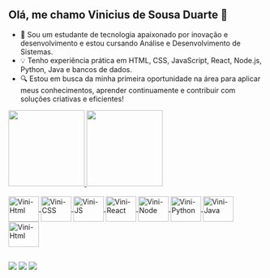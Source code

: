 ## Olá, me chamo Vinicius de Sousa Duarte 👋

- 🚀 Sou um estudante de tecnologia apaixonado por inovação e desenvolvimento e estou cursando Análise e Desenvolvimento de Sistemas.
- 💡 Tenho experiência prática em HTML, CSS, JavaScript, React, Node.js, Python, Java e bancos de dados.
- 🔍 Estou em busca da minha primeira oportunidade na área para aplicar meus conhecimentos, aprender continuamente e contribuir com soluções criativas e eficientes! 

<div>
  <a href="https://github.com/Vinicius-Sousa-Duarte">
  <img height="150em" src="https://github-readme-stats.vercel.app/api?username=vinicius-sousa-duarte&show_icons=true&theme=tokyonight&include_all_commits=true$count_private=true"/>
  <img height="150em" src="https://github-readme-stats.vercel.app/api/top-langs/?username=vinicius-sousa-duarte&layout=compact&langs_count=16&theme=tokyonight" />
</div>

<div style="display:inline_block;"> <br>
  <img align=center alt="Vini-Html" height="50" width="60" src="https://cdn.jsdelivr.net/gh/devicons/devicon@latest/icons/html5/html5-original.svg" />
  <img align=center alt="Vini-CSS" height="50" width="60" src="https://cdn.jsdelivr.net/gh/devicons/devicon@latest/icons/css3/css3-original.svg" />
  <img align=center alt="Vini-JS" height="50" width="60" src="https://cdn.jsdelivr.net/gh/devicons/devicon@latest/icons/javascript/javascript-original.svg" />
  <img align=center alt="Vini-React" height="50" width="60" src="https://cdn.jsdelivr.net/gh/devicons/devicon@latest/icons/react/react-original.svg" />
  <img align=center alt="Vini-Node" height="50" width="60" src="https://cdn.jsdelivr.net/gh/devicons/devicon@latest/icons/nodejs/nodejs-original.svg" />
  <img align=center alt="Vini-Python" height="50" width="60" src="https://cdn.jsdelivr.net/gh/devicons/devicon@latest/icons/python/python-original.svg" />
  <img align=center alt="Vini-Java" height="50" width="60" src="https://cdn.jsdelivr.net/gh/devicons/devicon@latest/icons/java/java-original.svg" />
  <img align=center alt="Vini-Html" height="50" width="60" src="https://cdn.jsdelivr.net/gh/devicons/devicon@latest/icons/postgresql/postgresql-original.svg" />
</div>

  ##
  
<div>
  <a href="https://www.instagram.com/s0usa.vinicius_/" target="_blank"><img src="https://img.shields.io/badge/-Instagram-%23E4405F?style=for-the-badge&logo=instagram&logoColor=white" target="_blank"></a> 
  <a href = "mailto:sousavinidev@gmail.com"><img src="https://img.shields.io/badge/-Gmail-%23333?style=for-the-badge&logo=gmail&logoColor=white" target="_blank"></a>
  <a href="https://www.linkedin.com/in/viniciussousaduarte/" target="_blank"><img src="https://img.shields.io/badge/-LinkedIn-%230077B5?style=for-the-badge&logo=linkedin&logoColor=white" target="_blank"></a> 
  
</div>
